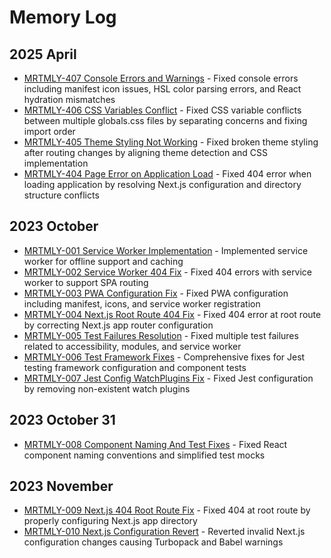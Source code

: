 # Memory Log

## 2025 April
- [MRTMLY-407 Console Errors and Warnings](./docs/logged_memories/MRTMLY-407-console-errors-warnings.md) - Fixed console errors including manifest icon issues, HSL color parsing errors, and React hydration mismatches
- [MRTMLY-406 CSS Variables Conflict](./docs/logged_memories/MRTMLY-406-css-variables-conflict.md) - Fixed CSS variable conflicts between multiple globals.css files by separating concerns and fixing import order
- [MRTMLY-405 Theme Styling Not Working](./docs/logged_memories/MRTMLY-405-theme-styling-fix.md) - Fixed broken theme styling after routing changes by aligning theme detection and CSS implementation
- [MRTMLY-404 Page Error on Application Load](./docs/logged_memories/MRTMLY-404-page-on-application-load.md) - Fixed 404 error when loading application by resolving Next.js configuration and directory structure conflicts

## 2023 October
- [MRTMLY-001 Service Worker Implementation](./docs/logged_memories/MRTMLY-001-service-worker-implementation.md) - Implemented service worker for offline support and caching
- [MRTMLY-002 Service Worker 404 Fix](./docs/logged_memories/MRTMLY-002-service-worker-404-fix.md) - Fixed 404 errors with service worker to support SPA routing
- [MRTMLY-003 PWA Configuration Fix](./docs/logged_memories/MRTMLY-003-pwa-configuration-fix.md) - Fixed PWA configuration including manifest, icons, and service worker registration
- [MRTMLY-004 Next.js Root Route 404 Fix](./docs/logged_memories/MRTMLY-004-nextjs-404-root-fix.md) - Fixed 404 error at root route by correcting Next.js app router configuration
- [MRTMLY-005 Test Failures Resolution](./docs/logged_memories/MRTMLY-005-test-failures-resolution.md) - Fixed multiple test failures related to accessibility, modules, and service worker
- [MRTMLY-006 Test Framework Fixes](./docs/logged_memories/MRTMLY-006-test-framework-fixes.md) - Comprehensive fixes for Jest testing framework configuration and component tests
- [MRTMLY-007 Jest Config WatchPlugins Fix](./docs/logged_memories/MRTMLY-007-jest-config-watchplugins-fix.md) - Fixed Jest configuration by removing non-existent watch plugins

## 2023 October 31
- [MRTMLY-008 Component Naming And Test Fixes](./docs/logged_memories/MRTMLY-008-component-naming-and-test-fixes.md) - Fixed React component naming conventions and simplified test mocks

## 2023 November
- [MRTMLY-009 Next.js 404 Root Route Fix](./docs/logged_memories/MRTMLY-009-next-js-404-root-route-fix.md) - Fixed 404 at root route by properly configuring Next.js app directory
- [MRTMLY-010 Next.js Configuration Revert](./docs/logged_memories/MRTMLY-010-nextjs-configuration-revert.md) - Reverted invalid Next.js configuration changes causing Turbopack and Babel warnings
